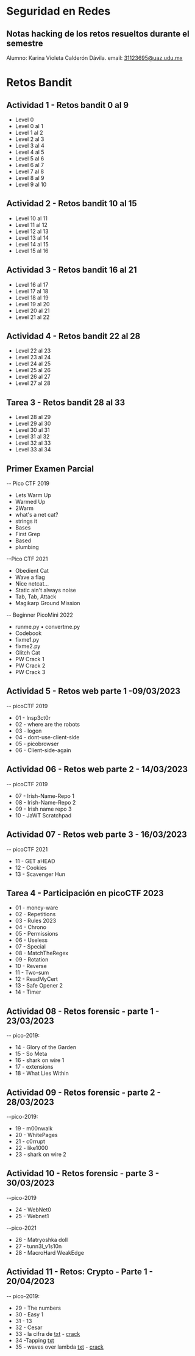 # Seguridad en Redes
## Notas hacking de los retos resueltos durante el semestre

Alumno: Karina Violeta Calderón Dávila.
email: 31123695@uaz.udu.mx

# Retos Bandit
## Actividad 1 - Retos bandit 0 al 9
- Level 0
- Level 0 al 1
- Level 1 al 2
- Level 2 al 3
- Level 3 al 4
- Level 4 al 5
- Level 5 al 6
- Level 6 al 7
- Level 7 al 8
- Level 8 al 9
- Level 9 al 10

## Actividad 2 - Retos bandit 10 al 15
- Level 10 al 11
- Level 11 al 12
- Level 12 al 13
- Level 13 al 14
- Level 14 al 15
- Level 15 al 16

## Actividad 3 - Retos bandit 16 al 21
- Level 16 al 17
- Level 17 al 18
- Level 18 al 19
- Level 19 al 20
- Level 20 al 21
- Level 21 al 22

## Actividad 4 - Retos bandit 22 al 28
- Level 22 al 23
- Level 23 al 24
- Level 24 al 25
- Level 25 al 26
- Level 26 al 27
- Level 27 al 28

## Tarea 3 - Retos bandit 28 al 33
- Level 28 al 29
- Level 29 al 30
- Level 30 al 31
- Level 31 al 32
- Level 32 al 33
- Level 33 al 34

## Primer Examen Parcial  
 -- Pico CTF 2019 
-  Lets Warm Up 
-  Warmed Up 
- 2Warm 
- what's a net cat? 
- strings it 
- Bases 
- First Grep 
- Based
- plumbing

--Pico CTF 2021 
- Obedient Cat 
- Wave a flag 
- Nice netcat... 
- Static ain't always noise 
- Tab, Tab, Attack 
- Magikarp Ground Mission

-- Beginner PicoMini 2022 
- runme.py • convertme.py 
- Codebook 
- fixme1.py 
- fixme2.py 
- Glitch Cat 
- PW Crack 1 
- PW Crack 2 
- PW Crack 3

## Actividad 5 - Retos web parte 1 -09/03/2023
-- picoCTF 2019
-   01 - Insp3ct0r   
-   02 - where are the robots  
-   03 - logon   
-   04 - dont-use-client-side  
-   05 - picobrowser   
-   06 - Client-side-again

## Actividad 06 - Retos web parte 2 - 14/03/2023
-- picoCTF 2019
-   07 - Irish-Name-Repo 1
-   08 - Irish-Name-Repo 2
-   09 - Irish name repo 3
-   10 - JaWT Scratchpad

## Actividad 07 - Retos web parte 3 - 16/03/2023
-- picoCTF 2021
-   11 - GET aHEAD
-   12 - Cookies
-   13 - Scavenger Hun

## Tarea 4 - Participación en picoCTF 2023
- 01 - money-ware
- 02 - Repetitions
- 03 - Rules 2023
- 04 - Chrono
- 05 - Permissions
- 06 - Useless
- 07 - Special
- 08 - MatchTheRegex
- 09 - Rotation
- 10 - Reverse
- 11 - Two-sum
- 12 - ReadMyCert
- 13 - Safe Opener 2
- 14 - Timer

## Actividad 08 - Retos forensic - parte 1 - 23/03/2023
-- pico-2019:
-  14 - Glory of the Garden
-   15 - So Meta
-   16 - shark on wire 1
-   17 - extensions
-   18 - What Lies Within

## Actividad 09 - Retos forensic - parte 2 - 28/03/2023
--pico-2019:
-   19 - m00nwalk
-   20 - WhitePages
-   21 - c0rrupt
-   22 - like1000
-   23 - shark on wire 2

## Actividad 10 - Retos forensic - parte 3 - 30/03/2023
--pico-2019
-  24 - WebNet0
- 25 -  Webnet1

--pico-2021  
- 26 - Matryoshka doll
- 27 - tunn3l_v1s10n
- 28 - MacroHard WeakEdge

## Actividad 11 - Retos: Crypto - Parte 1 - 20/04/2023
-- pico-2019:
-  29 - The numbers
-   30 - Easy 1
-   31 - 13
-   32 - Cesar
-   33 - la cifra de [txt](https://ingsoftware.reduaz.mx/moodle/pluginfile.php/64989/mod_assign/intro/x.txt) - [crack](https://www.guballa.de/vigenere-solver)  
-   34 -Tapping [txt](https://ingsoftware.reduaz.mx/moodle/pluginfile.php/64989/mod_assign/intro/x%20%281%29.txt)  
-   35 - waves over lambda [txt](https://ingsoftware.reduaz.mx/moodle/pluginfile.php/64989/mod_assign/intro/y.txt) - [crack](https://www.guballa.de/substitution-solver)
